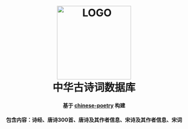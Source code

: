 <h1 align="center">
	<br>
	<img width="200" src="https://avatars3.githubusercontent.com/u/30764933?s=200&v=4" alt="LOGO">
	<br>
    中华古诗词数据库
	<h4 align="center">
        基于 <a href="https://github.com/chinese-poetry/chinese-poetry">chinese-poetry</a> 构建
	</h4>
	<h4 align="center">
        包含内容：诗经、唐诗300首、唐诗及其作者信息、宋诗及其作者信息、宋词
</h1>